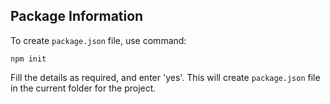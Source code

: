 ## Package Information
To create ```package.json``` file, use command:
```
npm init
```
Fill the details as required, and enter 'yes'. This will create ```package.json``` file in the current folder for the project.
